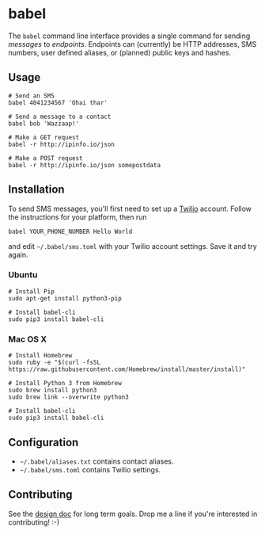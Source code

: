 # babel

The `babel` command line interface provides a single command for sending *messages* to *endpoints*. Endpoints can (currently) be HTTP addresses, SMS numbers, user defined aliases, or (planned) public keys and hashes.

## Usage

```shell
# Send an SMS
babel 4041234567 'Ohai thar'

# Send a message to a contact
babel bob 'Wazzaap!'

# Make a GET request
babel -r http://ipinfo.io/json

# Make a POST request
babel -r http://ipinfo.io/json somepostdata
```

## Installation

To send SMS messages, you'll first need to set up a [Twilio](https://www.twilio.com) account. Follow the instructions for your platform, then run
```shell
babel YOUR_PHONE_NUMBER Hello World
```
and edit `~/.babel/sms.toml` with your Twilio account settings. Save it and try again.

### Ubuntu

```shell
# Install Pip
sudo apt-get install python3-pip

# Install babel-cli
sudo pip3 install babel-cli
```

### Mac OS X

```shell
# Install Homebrew
sudo ruby -e "$(curl -fsSL https://raw.githubusercontent.com/Homebrew/install/master/install)"

# Install Python 3 from Homebrew
sudo brew install python3
sudo brew link --overwrite python3

# Install babel-cli
sudo pip3 install babel-cli
```

## Configuration

* `~/.babel/aliases.txt` contains contact aliases.
* `~/.babel/sms.toml` contains Twilio settings.

## Contributing

See the [design doc](https://docs.google.com/document/d/1B8_FC-u9iGq4RVdUB0VTxRnriBtdFCxIbqk3bhIdidU/edit#) for long term goals. Drop me a line if you're interested in contributing! :-)
